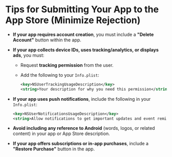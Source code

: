 # Tips for Submitting Your App to the App Store (Minimize Rejection)

* **If your app requires account creation**, you must include a **"Delete Account"** button within the app.

* **If your app collects device IDs, uses tracking/analytics, or displays ads**, you must:

  * Request **tracking permission** from the user.
  * Add the following to your `Info.plist`:

    ```xml
    <key>NSUserTrackingUsageDescription</key>
    <string>Your description for why you need this permission</string>
    ```

* **If your app uses push notifications**, include the following in your `Info.plist`:

  ```xml
  <key>NSUserNotificationsUsageDescription</key>
  <string>Allow notifications to get important updates and event reminders from our app.</string>
  ```

* **Avoid including any reference to Android** (words, logos, or related content) in your app or App Store description.

* **If your app offers subscriptions or in-app purchases**, include a **"Restore Purchase"** button in the app.